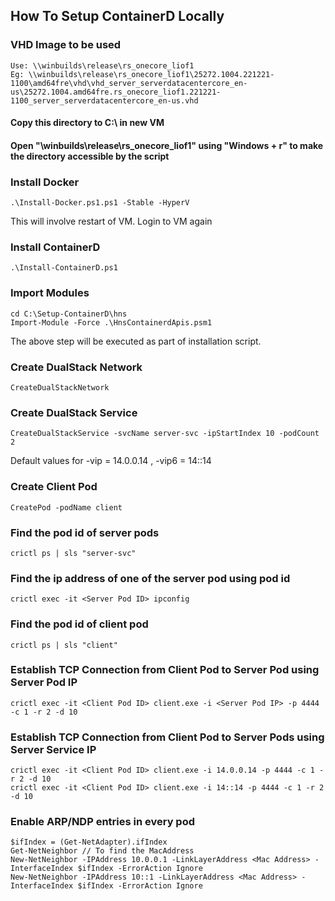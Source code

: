 ## How To Setup ContainerD Locally

### VHD Image to be used
```
Use: \\winbuilds\release\rs_onecore_liof1
Eg: \\winbuilds\release\rs_onecore_liof1\25272.1004.221221-1100\amd64fre\vhd\vhd_server_serverdatacentercore_en-us\25272.1004.amd64fre.rs_onecore_liof1.221221-1100_server_serverdatacentercore_en-us.vhd
```

#### Copy this directory to C:\ in new VM

#### Open "\\winbuilds\release\rs_onecore_liof1" using "Windows + r" to make the directory accessible by the script

### Install Docker
```
.\Install-Docker.ps1.ps1 -Stable -HyperV
```
This will involve restart of VM. Login to VM again

### Install ContainerD
```
.\Install-ContainerD.ps1
```

### Import Modules
```
cd C:\Setup-ContainerD\hns
Import-Module -Force .\HnsContainerdApis.psm1
```
The above step will be executed as part of installation script.

### Create DualStack Network
```
CreateDualStackNetwork
```

### Create DualStack Service
```
CreateDualStackService -svcName server-svc -ipStartIndex 10 -podCount 2
```
Default values for -vip = 14.0.0.14 , -vip6 = 14::14 

### Create Client Pod
```
CreatePod -podName client
```

### Find the pod id of server pods
```
crictl ps | sls "server-svc"

```

### Find the ip address of one of the server pod using pod id
```
crictl exec -it <Server Pod ID> ipconfig

```

### Find the pod id of client pod
```
crictl ps | sls "client"

```

### Establish TCP Connection from Client Pod to Server Pod using Server Pod IP
```
crictl exec -it <Client Pod ID> client.exe -i <Server Pod IP> -p 4444 -c 1 -r 2 -d 10

```

### Establish TCP Connection from Client Pod to Server Pods using Server Service IP
```
crictl exec -it <Client Pod ID> client.exe -i 14.0.0.14 -p 4444 -c 1 -r 2 -d 10
crictl exec -it <Client Pod ID> client.exe -i 14::14 -p 4444 -c 1 -r 2 -d 10

```

### Enable ARP/NDP entries in every pod
```
$ifIndex = (Get-NetAdapter).ifIndex
Get-NetNeighbor // To find the MacAddress
New-NetNeighbor -IPAddress 10.0.0.1 -LinkLayerAddress <Mac Address> -InterfaceIndex $ifIndex -ErrorAction Ignore
New-NetNeighbor -IPAddress 10::1 -LinkLayerAddress <Mac Address> -InterfaceIndex $ifIndex -ErrorAction Ignore
```